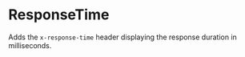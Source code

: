# ResponseTime

Adds the ```x-response-time``` header displaying the response duration in milliseconds.